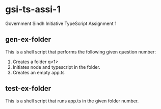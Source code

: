 # gsi-ts-assi-1
Government Sindh Initiative TypeScript Assignment 1
## gen-ex-folder
This is a shell script that performs the following given question number:
1. Creates a folder q<1>
2. Initiates node and typescript in the folder.
3. Creates an empty app.ts
## test-ex-folder
This is a shell script that runs app.ts in the given folder number.
